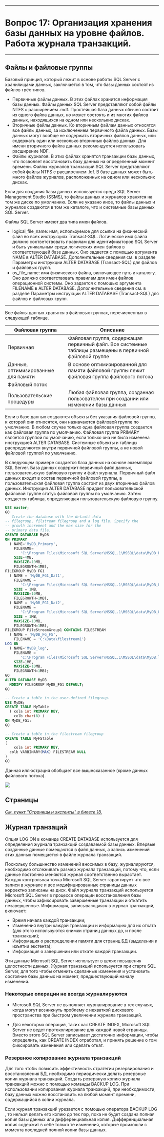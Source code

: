 ___
# Вопрос 17: Организация хранения базы данных на уровне файлов. Работа журнала транзакций.
___

## Файлы и файловые группы

Базовый принцип, который лежит в основе работы SQL Server с хранилищами данных, заключается в том, что базы данных состоят из файлов трёх типов.

* Первичные файлы данных. В этих файлах хранится информация базы данных. Файлы данных SQL Server представляют собой файлы NTFS с расширением .mdf. Простейшая база данных обычно состоит из одного файла данных, но может состоять и из многих файлов данных, находя­щихся на одном или нескольких дисках.
* Вторичные файлы данных. Ко вторичным файлам данных относятся все файлы данных, за исключением первичного файла данных. Базы данных могут вообще не содержать вторичных файлов данных, или содержать один или несколько вторичных файлов данных. Для имени вторичного файла данных рекомендуется использовать расширение NDF.
* Файлы журналов. В этих файлах хранятся транзакции базы данных, что позволяет восстановить базу данных на определенный момент времени. Файлы журналов транзакций SQL Server представляют собой файлы   NTFS  с  расширением .ldf. В базе данных может быть много файлов журна­лов, расположенных на одном или нескольких дисках.

Если для создания базы дан­ных используется среда SQL Server Management Studio (SSMS), то файлы данных и журналов хра­нятся на том же диске по умол­чанию. Если не указано иное, то файлы данных и журналов создаются в том же каталоге, что и системные базы данных SQL Server.

Файлы SQL Server имеют два типа имен файлов.

* logical_file_name: имя, используемое для ссылки на физический файл во всех инструкциях Transact-SQL. Логическое имя файла должно соответствовать правилам для идентификаторов SQL Server и быть уникальным среди логических имен файлов в соответствующей базе данных. Оно задается с помощью аргумента NAME в ALTER DATABASE. Дополнительные сведения см. в разделе Параметры инструкции ALTER DATABASE (Transact-SQL) для файлов и файловых групп.
* os_file_name: имя физического файла, включающее путь к каталогу. Оно должно соответствовать правилам для имен файлов операционной системы. Оно задается с помощью аргумента FILENAME в ALTER DATABASE. Дополнительные сведения см. в разделе Параметры инструкции ALTER DATABASE (Transact-SQL) для файлов и файловых групп.

___

Все файлы данных хранятся в файловых группах, перечисленных в следующей таблице.

Файловая группа | Описание
--- | ---
Первичная | Файловая группа, содержащая первичный файл. Все системные таблицы размещены в первичной файловой группе
Данные, оптимизированные для памяти | В основе оптимизированной для памяти файловой группы лежит файловая группа файлового потока
Файловый поток |
Пользовательские процедуры | Любая файловая группа, созданная пользователем при создании или изменении базы данных

Если в базе данных создаются объекты без указания файловой группы, к которой они относятся, они назначаются файловой группе по умолчанию. В любом случае только одна файловая группа создается как файловая группа по умолчанию.
Файловая группа PRIMARY является группой по умолчанию, если только она не была изменена инструкцией ALTER DATABASE. Системные объекты и таблицы распределяются внутри первичной файловой группы, а не новой файловой группой по умолчанию.

В следующем примере создается база данных на основе экземпляра SQL Server. База данных содержит первичный файл данных, пользовательскую файловую группу и файл журнала. Первичный файл данных входит в состав первичной файловой группы, а пользовательская файловая группа состоит из двух вторичных файлов данных. Инструкция ALTER DATABASE придает пользовательской файловой группе статус файловой группы по умолчанию. Затем создается таблица, определяющая пользовательскую файловую группу.

```sql
USE master;
GO
-- Create the database with the default data
-- filegroup, filstream filegroup and a log file. Specify the
-- growth increment and the max size for the
-- primary data file.
CREATE DATABASE MyDB
ON PRIMARY
  ( NAME='MyDB_Primary',
    FILENAME=
       'C:\Program Files\Microsoft SQL Server\MSSQL.1\MSSQL\data\MyDB_Prm.mdf',
    SIZE=4MB,
    MAXSIZE=10MB,
    FILEGROWTH=1MB),
FILEGROUP MyDB_FG1
  ( NAME = 'MyDB_FG1_Dat1',
    FILENAME =
       'C:\Program Files\Microsoft SQL Server\MSSQL.1\MSSQL\data\MyDB_FG1_1.ndf',
    SIZE = 1MB,
    MAXSIZE=10MB,
    FILEGROWTH=1MB),
  ( NAME = 'MyDB_FG1_Dat2',
    FILENAME =
       'C:\Program Files\Microsoft SQL Server\MSSQL.1\MSSQL\data\MyDB_FG1_2.ndf',
    SIZE = 1MB,
    MAXSIZE=10MB,
    FILEGROWTH=1MB),
FILEGROUP FileStreamGroup1 CONTAINS FILESTREAM
  ( NAME = 'MyDB_FG_FS',
    FILENAME = 'C:\Data\filestream1')
LOG ON
  ( NAME='MyDB_log',
    FILENAME =
       'C:\Program Files\Microsoft SQL Server\MSSQL.1\MSSQL\data\MyDB.ldf',
    SIZE=1MB,
    MAXSIZE=10MB,
    FILEGROWTH=1MB);
GO
ALTER DATABASE MyDB 
  MODIFY FILEGROUP MyDB_FG1 DEFAULT;
GO

-- Create a table in the user-defined filegroup.
USE MyDB;
CREATE TABLE MyTable
  ( cola int PRIMARY KEY,
    colb char(8) )
ON MyDB_FG1;
GO

-- Create a table in the filestream filegroup
CREATE TABLE MyFSTable
(
    cola int PRIMARY KEY,
  colb VARBINARY(MAX) FILESTREAM NULL
)
GO
```

Данная иллюстрация обобщает все вышесказанное (кроме данных файлового потока).

![](../resources/imgs/17.gif)

## Страницы

[_См. пункт "Страницы и экстенты" в билете 18._](18.md)

## Журнал транзаций

Опция LOG ON в команде CREATE DATABASE используется для определения журнала транзакций создаваемой базы данных. Впервые созданные данные помещаются в файл данных, а запись изменений этих данных помещается в файле журнала транзакций.

Поскольку большинство изменений вносимых в базу, журналируются, необходимо отслеживать размер журнала транзакций, потому что, если данные постоянно меняются журнал соответственно вырастает.
Каждая контрольная точка Microsoft SQL Server гарантирует что все записи в журнале и все модифицированные страницы данных корректно записаны на диск. Файл журнала транзакций используется Microsoft SQL Server в процессе операции восстановления базы данных, чтобы зафиксировать завершенные транзакции и откатить незавершенные. Информация, записывающаяся в журнал транзакций, включает:

* Время начала каждой транзакции;
* Изменения внутри каждой транзакции и информацию для их отката (для этого используются снимки страниц данных до, и после транзакции);
* Информация о распределении памяти для страниц БД (выделении и изъятии экстента);
* Информация о завершении или откате каждой транзакции.

Эти данные Microsoft SQL Server использует в целях повышения целостности данных. Журнал транзакций используется при старте SQL Server, для того чтобы отменить сделанные изменения и установить состояние базы данных на момент, предшествующий началу изменений.

### Некоторые операции не всегда журналируются

* Microsoft SQL Server не выполняет журналирование в тех случаях, когда могут возникнуть проблему с нехваткой дискового пространства при быстром увеличении журнала транзакций.

* Для некоторых операций, таких как CREATE INDEX, Microsoft SQL Server не ведет протоколирование для каждой новой страницы. Вместо этого SQL Server записывает достаточно информации, чтобы определить, как CREATE INDEX отработал, и принять решение о том фиксировать изменения или сделать откат.

### Резервное копирование журнала транзакций

Для того чтобы повысить эффективность стратегии резервирования и восстановления БД, необходимо периодически делать резервные копии журнала транзакций. Создать резервную копию журнала транзакций можно с помощью команды BACKUP LOG. При использовании копирования журнала транзакций, при необходимости, базу данных можно восстановить на любой момент времени, содержащийся в копии журнала.

Если журнал транзакций урезается с помощью оператора BACKUP LOG , то нельзя делать его копию до тех пор, пока не будет создана полная копия базы данных или дифференциальная копия. Дифференциальная копия содержит в себе только те изменения, которые произошли с момента последней полной копии базы данных.